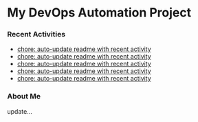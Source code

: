 # My DevOps Automation Project

### Recent Activities
<!-- activity:START -->
- [chore: auto-update readme with recent activity](https://github.com/kaigiii/mybowling-app/commit/aa783de3caf01654fc5276e0e249e44c4c7f5800)
- [chore: auto-update readme with recent activity](https://github.com/kaigiii/mybowling-app/commit/1913790a5db589712cd234e65040c1be62c81322)
- [chore: auto-update readme with recent activity](https://github.com/kaigiii/mybowling-app/commit/1ceafa26b8f26967e776561954510517f343e160)
- [chore: auto-update readme with recent activity](https://github.com/kaigiii/mybowling-app/commit/731194b01b0bf2035f480330f14931eb952af32c)
- [chore: auto-update readme with recent activity](https://github.com/kaigiii/mybowling-app/commit/ba07c680dd0842a22b661ca07930fe285a823117)
<!-- activity:END -->

### About Me
<!-- MYLINKS:START -->
<!-- MYLINKS:END -->

update...
